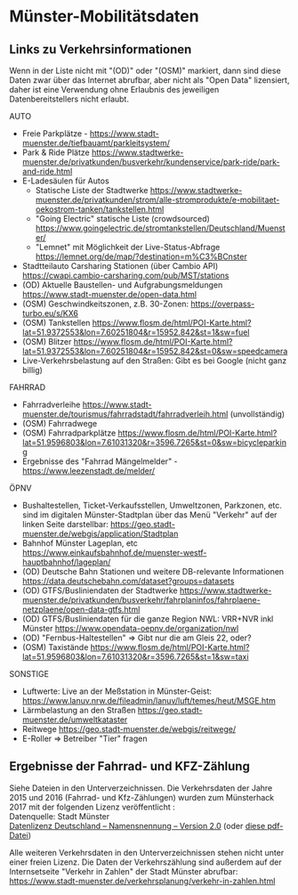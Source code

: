 # Münster-Mobilitätsdaten 

## Links zu Verkehrsinformationen 
Wenn in der Liste nicht mit "(OD)" oder "(OSM)" markiert, dann sind diese Daten zwar über das Internet abrufbar, aber nicht als "Open Data" lizensiert, daher ist eine Verwendung ohne Erlaubnis des jeweiligen Datenbereitstellers nicht erlaubt.

AUTO
* Freie Parkplätze - https://www.stadt-muenster.de/tiefbauamt/parkleitsystem/
* Park & Ride Plätze https://www.stadtwerke-muenster.de/privatkunden/busverkehr/kundenservice/park-ride/park-and-ride.html
* E-Ladesäulen für Autos
  * Statische Liste der Stadtwerke https://www.stadtwerke-muenster.de/privatkunden/strom/alle-stromprodukte/e-mobilitaet-oekostrom-tanken/tankstellen.html
  * "Going Electric" statische Liste (crowdsourced) https://www.goingelectric.de/stromtankstellen/Deutschland/Muenster/
  * "Lemnet" mit Möglichkeit der Live-Status-Abfrage https://lemnet.org/de/map/?destination=m%C3%BCnster
* Stadtteilauto Carsharing Stationen (über Cambio API) https://cwapi.cambio-carsharing.com/pub/MST/stations
* (OD) Aktuelle Baustellen- und Aufgrabungsmeldungen https://www.stadt-muenster.de/open-data.html
* (OSM) Geschwindkeitszonen, z.B. 30-Zonen: https://overpass-turbo.eu/s/KX6
* (OSM) Tankstellen https://www.flosm.de/html/POI-Karte.html?lat=51.9372553&lon=7.60251804&r=15952.842&st=1&sw=fuel
* (OSM) Blitzer https://www.flosm.de/html/POI-Karte.html?lat=51.9372553&lon=7.60251804&r=15952.842&st=0&sw=speedcamera
* Live-Verkehrsbelastung auf den Straßen: Gibt es bei Google (nicht ganz billig)

FAHRRAD
* Fahrradverleihe https://www.stadt-muenster.de/tourismus/fahrradstadt/fahrradverleih.html (unvollständig)
* (OSM) Fahrradwege 
* (OSM) Fahrradparkplätze https://www.flosm.de/html/POI-Karte.html?lat=51.9596803&lon=7.61031320&r=3596.7265&st=0&sw=bicycleparking
* Ergebnisse des "Fahrrad Mängelmelder" - https://www.leezenstadt.de/melder/

ÖPNV
* Bushaltestellen, Ticket-Verkaufsstellen, Umweltzonen, Parkzonen, etc. sind im digitalen Münster-Stadtplan über das Menü "Verkehr" auf der linken Seite darstellbar: https://geo.stadt-muenster.de/webgis/application/Stadtplan
* Bahnhof Münster Lageplan, etc https://www.einkaufsbahnhof.de/muenster-westf-hauptbahnhof/lageplan/
* (OD) Deutsche Bahn Stationen und weitere DB-relevante Informationen https://data.deutschebahn.com/dataset?groups=datasets
* (OD) GTFS/Busliniendaten der Stadtwerke https://www.stadtwerke-muenster.de/privatkunden/busverkehr/fahrplaninfos/fahrplaene-netzplaene/open-data-gtfs.html
* (OD) GTFS/Busliniendaten für die ganze Region NWL: VRR+NVR inkl Münster https://www.opendata-oepnv.de/organization/nwl
* (OD) "Fernbus-Haltestellen" => Gibt nur die am Gleis 22, oder?
* (OSM) Taxistände https://www.flosm.de/html/POI-Karte.html?lat=51.9596803&lon=7.61031320&r=3596.7265&st=1&sw=taxi

SONSTIGE
* Luftwerte: Live an der Meßstation in Münster-Geist: https://www.lanuv.nrw.de/fileadmin/lanuv/luft/temes/heut/MSGE.htm
* Lärmbelastung an den Straßen https://geo.stadt-muenster.de/umweltkataster
* Reitwege https://geo.stadt-muenster.de/webgis/reitwege/
* E-Roller => Betreiber "Tier" fragen


## Ergebnisse der Fahrrad- und KFZ-Zählung
Siehe Dateien in den Unterverzeichnissen. 
Die Verkehrsdaten der Jahre 2015 und 2016 (Fahrrad- und Kfz-Zählungen) wurden zum Münsterhack 2017 mit der folgenden Lizenz veröffentlicht : \
Datenquelle: Stadt Münster\
[Datenlizenz Deutschland – Namensnennung – Version 2.0](http://www.govdata.de/dl-de/by-2-0) (oder [diese pdf-Datei](kfz/doc/Stadt_MS_OpenData_Datenlizenz_Deutschland.pdf))

Alle weiteren Verkehrsdaten in den Unterverzeichnissen stehen nicht unter einer freien Lizenz.
Die Daten der Verkehrszählung sind außerdem auf der Internsetseite "Verkehr in Zahlen" der Stadt Münster abrufbar: https://www.stadt-muenster.de/verkehrsplanung/verkehr-in-zahlen.html
